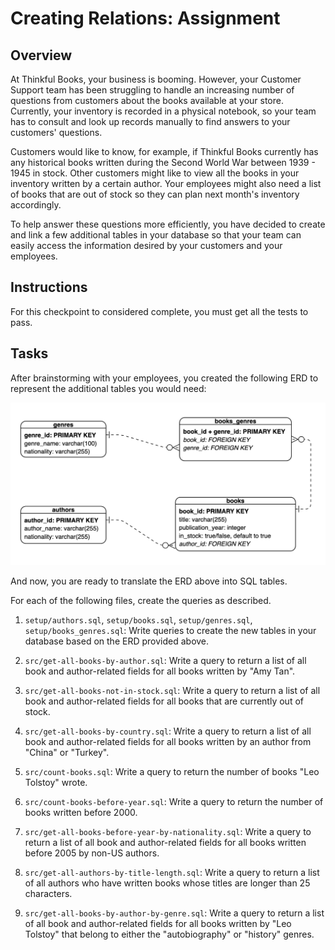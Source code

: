 # Creating Relations: Assignment

## Overview

At Thinkful Books, your business is booming. However, your Customer Support team has been struggling to handle an increasing number of questions from customers about the books available at your store. Currently, your inventory is recorded in a physical notebook, so your team has to consult and look up records manually to find answers to your customers' questions.

Customers would like to know, for example, if Thinkful Books currently has any historical books written during the Second World War between 1939 - 1945 in stock. Other customers might like to view all the books in your inventory written by a certain author. Your employees might also need a list of books that are out of stock so they can plan next month's inventory accordingly.

To help answer these questions more efficiently, you have decided to create and link a few additional tables in your database so that your team can easily access the information desired by your customers and your employees.

## Instructions

For this checkpoint to considered complete, you must get all the tests to pass.

## Tasks

After brainstorming with your employees, you created the following ERD to represent the additional tables you would need:

![ERD: Books, Authors, Genres Tables](https://github.com/BrianHook1183/Creating-relations_PostgreSql_Capstone-Assignment/blob/89dc23daf00539e1f15e93aee09d2ba93d22c477/books-authors-genres-erd.png)

And now, you are ready to translate the ERD above into SQL tables.

For each of the following files, create the queries as described.

1. `setup/authors.sql`, `setup/books.sql`, `setup/genres.sql`, `setup/books_genres.sql`: Write queries to create the new tables in your database based on the ERD provided above.

2. `src/get-all-books-by-author.sql`: Write a query to return a list of all book and author-related fields for all books written by "Amy Tan".

3. `src/get-all-books-not-in-stock.sql`: Write a query to return a list of all book and author-related fields for all books that are currently out of stock.

4. `src/get-all-books-by-country.sql`: Write a query to return a list of all book and author-related fields for all books written by an author from "China" or "Turkey".

5. `src/count-books.sql`: Write a query to return the number of books "Leo Tolstoy" wrote.

6. `src/count-books-before-year.sql`: Write a query to return the number of books written before 2000.

7. `src/get-all-books-before-year-by-nationality.sql`: Write a query to return a list of all book and author-related fields for all books written before 2005 by non-US authors.

8. `src/get-all-authors-by-title-length.sql`: Write a query to return a list of all authors who have written books whose titles are longer than 25 characters.

9. `src/get-all-books-by-author-by-genre.sql`: Write a query to return a list of all book and author-related fields for all books written by "Leo Tolstoy" that belong to either the "autobiography" or "history" genres.
